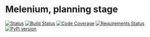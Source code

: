 # Melenium, planning stage

[![Status](https://img.shields.io/pypi/status/melenium)](https://pypi.org/project/melenium/)
[![Build Status](https://travis-ci.com/a-maliarov/melenium.svg?branch=main)](https://travis-ci.com/a-maliarov/melenium)
[![Code Coverage](https://img.shields.io/codecov/c/gh/a-maliarov/melenium?label=code%20coverage)](https://codecov.io/gh/a-maliarov/melenium)
[![Requirements Status](https://requires.io/github/a-maliarov/melenium/requirements.svg?branch=main)](https://requires.io/github/a-maliarov/melenium/requirements/?branch=main)
[![PyPi version](https://img.shields.io/pypi/v/melenium)](https://pypi.org/project/melenium/)

